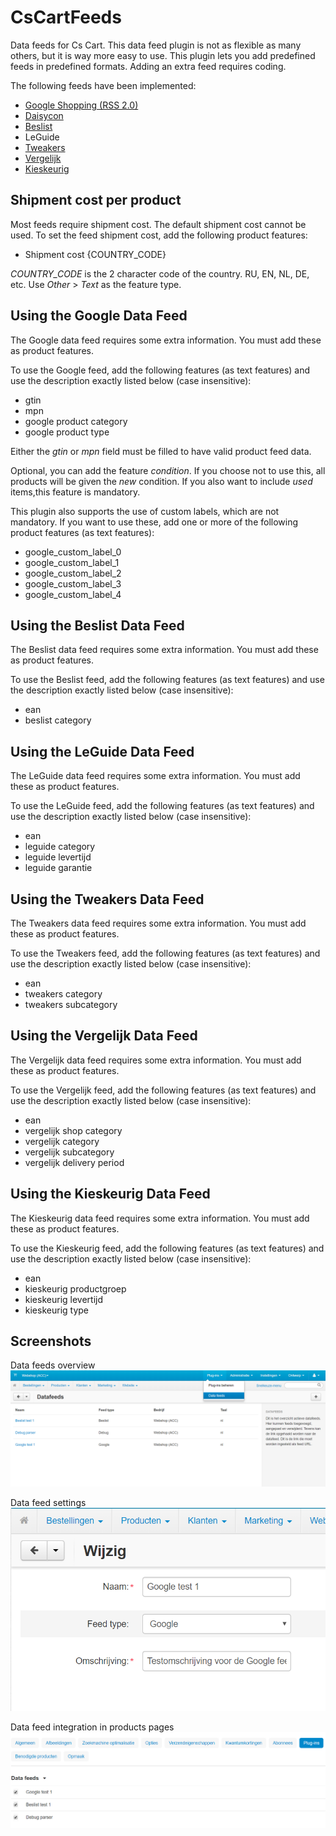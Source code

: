 # CsCartFeeds
Data feeds for Cs Cart.
This data feed plugin is not as flexible as many others, but it is way more easy to use.
This plugin lets you add predefined feeds in predefined formats.
Adding an extra feed requires coding.

The following feeds have been implemented:
* [Google Shopping (RSS 2.0)](https://support.google.com/merchants/answer/160589) 
* [Daisycon](https://faq-advertiser.daisycon.com/hc/nl/articles/115000721785-Hoe-moet-ik-als-adverteerder-een-productfeed-aanleveren-)
* [Beslist](http://cl.beslist.nl/pdf/Productfeed-handleiding%20voor%20Pro%20Shops%20NL.pdf)
* LeGuide
* [Tweakers](https://docplayer.nl/16731720-Tweakers-pricewatch-specificaties-productfeed.html)
* [Vergelijk](https://www.vergelijk.nl/info/partnerpagina/)
* [Kieskeurig](https://www.kieskeurig.nl/pricefeed)


## Shipment cost per product
Most feeds require shipment cost. The default shipment cost cannot be used.
To set the feed shipment cost, add the following product features:
* Shipment cost {COUNTRY_CODE}

_COUNTRY_CODE_ is the 2 character code of the country. RU, EN, NL, DE, etc.
Use _Other_ > _Text_ as the feature type.


## Using the Google Data Feed
The Google data feed requires some extra information.
You must add these as product features.

To use the Google feed, add the following features (as text features)
and use the description exactly listed below (case insensitive):
* gtin
* mpn
* google product category
* google product type

Either the _gtin_ or _mpn_ field must be filled to have valid product feed data.

Optional, you can add the feature _condition_.
If you choose not to use this, all products will be given the _new_ condition.
If you also want to include _used_ items,this feature is mandatory.

This plugin also supports the use of custom labels, which are not mandatory.
If you want to use these, add one or more of the following product features (as text features):
* google_custom_label_0
* google_custom_label_1
* google_custom_label_2
* google_custom_label_3
* google_custom_label_4

## Using the Beslist Data Feed
The Beslist data feed requires some extra information.
You must add these as product features.

To use the Beslist feed, add the following features (as text features)
and use the description exactly listed below (case insensitive):
* ean
* beslist category


## Using the LeGuide Data Feed
The LeGuide data feed requires some extra information.
You must add these as product features.

To use the LeGuide feed, add the following features (as text features)
and use the description exactly listed below (case insensitive):
* ean
* leguide category
* leguide levertijd
* leguide garantie


## Using the Tweakers Data Feed
The Tweakers data feed requires some extra information.
You must add these as product features.

To use the Tweakers feed, add the following features (as text features)
and use the description exactly listed below (case insensitive):
* ean
* tweakers category
* tweakers subcategory


## Using the Vergelijk Data Feed
The Vergelijk data feed requires some extra information.
You must add these as product features.

To use the Vergelijk feed, add the following features (as text features)
and use the description exactly listed below (case insensitive):
* ean
* vergelijk shop category
* vergelijk category
* vergelijk subcategory
* vergelijk delivery period


## Using the Kieskeurig Data Feed
The Kieskeurig data feed requires some extra information.
You must add these as product features.

To use the Kieskeurig feed, add the following features (as text features)
and use the description exactly listed below (case insensitive):
* ean
* kieskeurig productgroep
* kieskeurig levertijd
* kieskeurig type


## Screenshots
Data feeds overview
![Data feed overview](.README/screenshot-01.png "Data feeds overview")

Data feed settings
![Data feed settings](.README/screenshot-02.png "Data feeds settings")

Data feed integration in products pages
![Data feeds product page integration](.README/screenshot-03.png "Data feeds product page integration")

